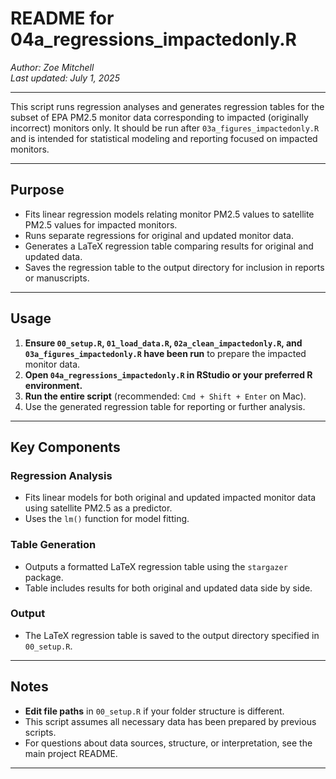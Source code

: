 # README for 04a_regressions_impactedonly.R
*Author: Zoe Mitchell*  
*Last updated: July 1, 2025*

---

This script runs regression analyses and generates regression tables for the subset of EPA PM2.5 monitor data corresponding to impacted (originally incorrect) monitors only. It should be run after `03a_figures_impactedonly.R` and is intended for statistical modeling and reporting focused on impacted monitors.

---

## Purpose

- Fits linear regression models relating monitor PM2.5 values to satellite PM2.5 values for impacted monitors.
- Runs separate regressions for original and updated monitor data.
- Generates a LaTeX regression table comparing results for original and updated data.
- Saves the regression table to the output directory for inclusion in reports or manuscripts.

---

## Usage

1. **Ensure `00_setup.R`, `01_load_data.R`, `02a_clean_impactedonly.R`, and `03a_figures_impactedonly.R` have been run** to prepare the impacted monitor data.
2. **Open `04a_regressions_impactedonly.R` in RStudio or your preferred R environment.**
3. **Run the entire script** (recommended: `Cmd + Shift + Enter` on Mac).
4. Use the generated regression table for reporting or further analysis.

---

## Key Components

### Regression Analysis

- Fits linear models for both original and updated impacted monitor data using satellite PM2.5 as a predictor.
- Uses the `lm()` function for model fitting.

### Table Generation

- Outputs a formatted LaTeX regression table using the `stargazer` package.
- Table includes results for both original and updated data side by side.

### Output

- The LaTeX regression table is saved to the output directory specified in `00_setup.R`.

---

## Notes

- **Edit file paths** in `00_setup.R` if your folder structure is different.
- This script assumes all necessary data has been prepared by previous scripts.
- For questions about data sources, structure, or interpretation, see the main project README.

---